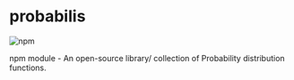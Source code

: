 # probabilis 

![npm](https://img.shields.io/npm/v/probabilis?color=green&label=probabilis)

npm module - An open-source library/ collection of Probability distribution functions.


